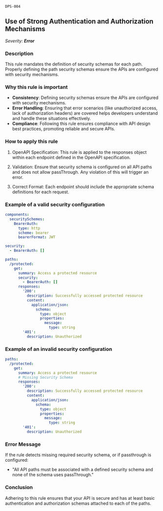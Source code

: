 `DPS-004`

## Use of Strong Authentication and Authorization Mechanisms

_Severity: **Error**_

### Description

This rule mandates the definition of security schemas for each path. Properly defining the path security schemas ensure the APIs are configured with security mechanisms.

### Why this rule is important

- **Consistency**: Defining security schemas ensure the APIs are configured with security mechanisms.
- **Error Handling**: Ensuring that error scenarios (like unauthorized access, lack of authorization headers) are covered helps developers understand and handle these situations effectively.
- **Compliance**: Following this rule ensures compliance with API design best practices, promoting reliable and secure APIs.

### How to apply this rule

1. OpenAPI Specification:
   This rule is applied to the responses object within each endpoint defined in the OpenAPI specification.

2. Validation:
   Ensure that security schema is configured on all API paths and does not allow passThrough. Any violation of this will trigger an error.

3. Correct Format:
   Each endpoint should include the appropriate schema definitions for each request.

### Example of a valid security configuration

```yaml
components:
  securitySchemes:
    BearerAuth:
      type: http
      scheme: bearer
      bearerFormat: JWT

security:
  - BearerAuth: []

paths:
  /protected:
    get:
      summary: Access a protected resource
      security:
        - BearerAuth: []
      responses:
        '200':
          description: Successfully accessed protected resource
          content:
            application/json:
              schema:
                type: object
                properties:
                  message:
                    type: string
        '401':
          description: Unauthorized
```

### Example of an invalid security configuration

```yaml
paths:
  /protected:
    get:
      summary: Access a protected resource
      # Missing Security Schema
      responses:
        '200':
          description: Successfully accessed protected resource
          content:
            application/json:
              schema:
                type: object
                properties:
                  message:
                    type: string
        '401':
          description: Unauthorized
```

### Error Message

If the rule detects missing required security schema, or if passthrough is configured:

- "All API paths must be associated with a defined security schema and none of the schema uses passThrough."

### Conclusion

Adhering to this rule ensures that your API is secure and has at least basic authentication and authorization schemas attached to each of the paths.
